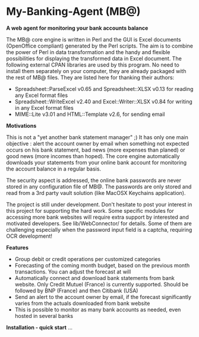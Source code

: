 # My-Banking-Agent (MB@)

<b>A web agent for monitoring your bank accounts balance</b>

The MB@ core engine is written in Perl and the GUI is Excel documents (OpenOffice compliant) generated by the Perl scripts. The aim is to combine the power of Perl in data transformation and the handy and flexible possibilities for displaying the transformed data in Excel document.
The following external CPAN libraries are used by this program. No need to install them separately on your computer, they are already packaged with the rest of MB@ files. They are listed here for thanking their authors:
<ul>
<li>Spreadsheet::ParseExcel v0.65 and Spreadsheet::XLSX v0.13 for reading any Excel format files</li>
<li>Spreadsheet::WriteExcel v2.40 and Excel::Writer::XLSX v0.84 for writing in any Excel format files</lib>
<li>MIME::Lite v3.01 and HTML::Template v2.6, for sending email</li>
</ul>

<b>Motivations</b><P>
This is not a "yet another bank statement manager" ;) It has only one main objective : alert the account owner by email when something not expected occurs on his bank statement, bad news (more expenses than planed) or good news (more incomes than hoped). The core engine automatically downloads your statements from your online bank account for monitoring the account balance in a regular basis.
<P>
The security aspect is addressed, the online bank passwords are never stored in any configuration file of MB@. The passwords are only stored and read from a 3rd party vault solution (like MacOSX Keychains application).
<P>
The project is still under development. Don't hesitate to post your interest in this project for supporting the hard work.
Some specific modules for accessing more bank websites will require extra support by interested and motivated developers. See lib/WebConnector/ for details. Some of them are challenging especially when the password input field is a captcha, requiring OCR development!

<b>Features</b>
<ul>
<li>Group debit or credit operations per customized categories</li>
<li>Forecasting of the coming month budget, based on the previous month transactions. You can adjust the forecast at will</li>
<li>Automatically connect and download bank statements from bank website. Only Credit Mutuel (France) is currently supported. Should be followed by BNP (France) and then Citibank (USA)</li>
<li>Send an alert to the account owner by email, if the forecast significantly varies from the actuals downloaded from bank website</li> 
<li>This is possible to monitor as many bank accounts as needed, even hosted in several banks</li>
</ul>

<b>Installation - quick start</b>
...

